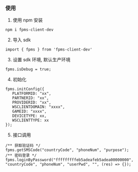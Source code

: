 ### 使用
1. 使用 npm 安装
```
npm i fpms-client-dev
```
2. 导入 sdk
```
import { fpms } from 'fpms-client-dev'
```
3. 设置 sdk 环境, 默认生产环境
```
fpms.isDebug = true;
```
4. 初始化
```
fpms.initConfig({
   PLATFORMID: "xx",
   PARTNERID: "xx",
   PROVIDERID: "xx",
   WSCLIENTDOMAIN: "xxxx",
   GAMEID: "xxxx",
   DEVICETYPE: xx,
   WSCLIENTTYPE: xx
});
```

5. 接口调用
```
/** 获取验证码 */
fpms.getSMSCode("countryCode", "phoneNum", "purpose");
/** 密码登录 */
fpms.loginByPassword("fffffffffeb5adeafeb5adea00000000", "countryCode", "phoneNum", "userPwd", "", (res) => {});
```
